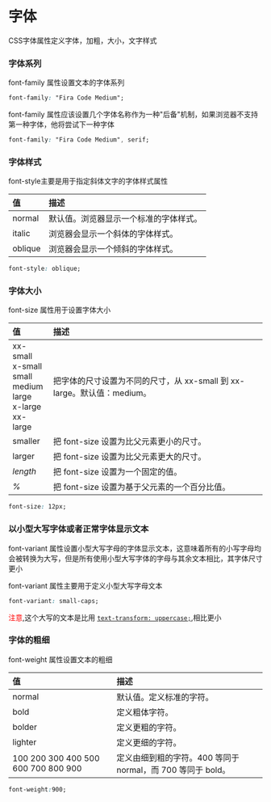 # 字体

CSS字体属性定义字体，加粗，大小，文字样式

### 字体系列

font-family 属性设置文本的字体系列

```css
font-family: "Fira Code Medium";
```

font-family 属性应该设置几个字体名称作为一种"后备"机制，如果浏览器不支持第一种字体，他将尝试下一种字体

```css
font-family: "Fira Code Medium", serif;
```

### 字体样式

font-style主要是用于指定斜体文字的字体样式属性

| 值      | 描述                                   |
| :------ | :------------------------------------- |
| normal  | 默认值。浏览器显示一个标准的字体样式。 |
| italic  | 浏览器会显示一个斜体的字体样式。       |
| oblique | 浏览器会显示一个倾斜的字体样式。       |

```css
font-style: oblique;
```

### 字体大小

font-size 属性用于设置字体大小

| 值                                                           | 描述                                                         |
| :----------------------------------------------------------- | :----------------------------------------------------------- |
| xx-small<br>x-small<br>small<br>medium<br>large<br>x-large<br>xx-large | 把字体的尺寸设置为不同的尺寸，从 xx-small 到 xx-large。默认值：medium。 |
| smaller                                                      | 把 font-size 设置为比父元素更小的尺寸。                      |
| larger                                                       | 把 font-size 设置为比父元素更大的尺寸。                      |
| *length*                                                     | 把 font-size 设置为一个固定的值。                            |
| *%*                                                          | 把 font-size 设置为基于父元素的一个百分比值。                |

```css
font-size: 12px;
```

### 以小型大写字体或者正常字体显示文本

font-variant 属性设置小型大写字母的字体显示文本，这意味着所有的小写字母均会被转换为大写，但是所有使用小型大写字体的字母与其余文本相比，其字体尺寸更小

font-variant 属性主要用于定义小型大写字母文本

```css
font-variant: small-caps;
```

<font  color=red>注意</font>,这个大写的文本是比用 [`text-transform: uppercase;`](文本.md#transform),相比更小

### 字体的粗细

font-weight 属性设置文本的粗细

| 值                                  | 描述                                                        |
| :---------------------------------- | :---------------------------------------------------------- |
| normal                              | 默认值。定义标准的字符。                                    |
| bold                                | 定义粗体字符。                                              |
| bolder                              | 定义更粗的字符。                                            |
| lighter                             | 定义更细的字符。                                            |
| 100 200 300 400 500 600 700 800 900 | 定义由细到粗的字符。400 等同于 normal，而 700 等同于 bold。 |

```css
font-weight:900;
```

